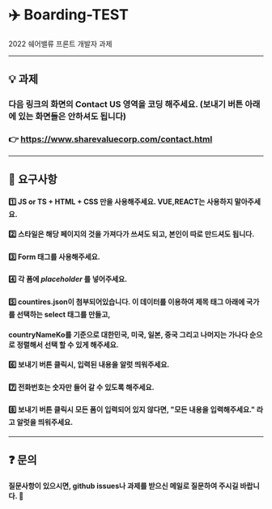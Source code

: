 # :airplane: Boarding-TEST
2022 쉐어밸류 프론트 개발자 과제

---
## :bulb: 과제
### 다음 링크의 화면의 Contact US 영역을 코딩 해주세요. (보내기 버튼 아래에 있는 화면들은 안하셔도 됩니다) 
### 👉 https://www.sharevaluecorp.com/contact.html 

___
## :bell: 요구사항
#### :one: JS or TS + HTML + CSS 만을 사용해주세요. VUE,REACT는 사용하지 말아주세요.

#### :two: 스타일은 해당 페이지의 것을 가져다가 쓰셔도 되고, 본인이 따로 만드셔도 됩니다.

#### :three: Form 태그를 사용해주세요. 

#### :four: 각 폼에 ___placeholder___ 를 넣어주세요.

#### :five: countires.json이 첨부되어있습니다. 이 데이터를 이용하여 제목 태그 아래에 국가를 선택하는 select 태그를 만들고,

#### countryNameKo를 기준으로 대한민국, 미국, 일본, 중국 그리고 나머지는 가나다 순으로 정렬해서 선택 할 수 있게 해주세요. 

#### :six: 보내기 버튼 클릭시, 입력된 내용을 알럿 띄워주세요.

#### :seven: 전화번호는 숫자만 들어 갈 수 있도록 해주세요.

#### :eight: 보내기 버튼 클릭시 모든 폼이 입력되어 있지 않다면, "모든 내용을 입력해주세요." 라고 알럿을 띄워주세요.

___
## :question: 문의
#### 질문사항이 있으시면, github issues나 과제를 받으신 메일로 질문하여 주시길 바랍니다. :pray:
